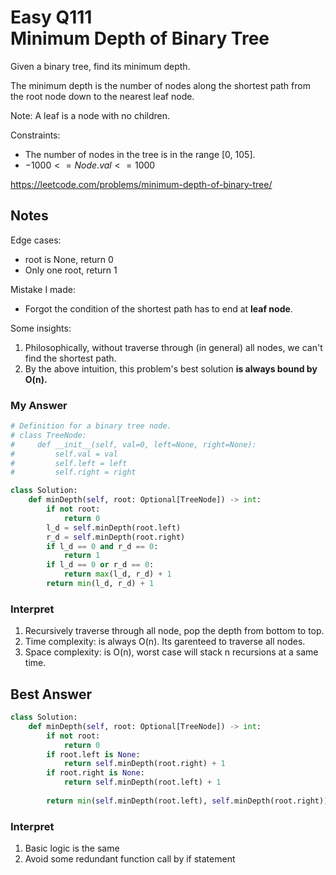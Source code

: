 # Easy Q111 <br> Minimum Depth of Binary Tree

Given a binary tree, find its minimum depth.

The minimum depth is the number of nodes along the shortest path from the root node down to the nearest leaf node.

Note: A leaf is a node with no children.

Constraints:
* The number of nodes in the tree is in the range [0, 105].
* $-1000 <= Node.val <= 1000$

https://leetcode.com/problems/minimum-depth-of-binary-tree/

## Notes
Edge cases:
* root is None, return 0
* Only one root, return 1

Mistake I made:
* Forgot the condition of the shortest path has to end at **leaf node**.

Some insights:
1. Philosophically, without traverse through (in general) all nodes, we can't find the shortest path.
2. By the above intuition, this problem's best solution **is always bound by O(n).**

### My Answer
```Python
# Definition for a binary tree node.
# class TreeNode:
#     def __init__(self, val=0, left=None, right=None):
#         self.val = val
#         self.left = left
#         self.right = right

class Solution:
    def minDepth(self, root: Optional[TreeNode]) -> int:
        if not root:
            return 0
        l_d = self.minDepth(root.left)
        r_d = self.minDepth(root.right)
        if l_d == 0 and r_d == 0:
            return 1
        if l_d == 0 or r_d == 0:
            return max(l_d, r_d) + 1
        return min(l_d, r_d) + 1
```
### Interpret
1. Recursively traverse through all node, pop the depth from bottom to top.
2. Time complexity: is always O(n). Its garenteed to traverse all nodes.
3. Space complexity: is O(n), worst case will stack n recursions at a same time.


## Best Answer
```Python
class Solution:
    def minDepth(self, root: Optional[TreeNode]) -> int:
        if not root:
            return 0
        if root.left is None:
            return self.minDepth(root.right) + 1
        if root.right is None:
            return self.minDepth(root.left) + 1
        
        return min(self.minDepth(root.left), self.minDepth(root.right)) + 1
```
### Interpret
1. Basic logic is the same
2. Avoid some redundant function call by if statement






